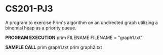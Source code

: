 # CS201-PJ3
A program to exercise Prim's algorithm on an undirected graph utilizing a binomial heap as a priority queue.

**PROGRAM EXECUTION**
prim FILENAME
FILENAME = "graph1.txt"

**SAMPLE CALL**
prim graph1.txt
prim graph2.txt 
